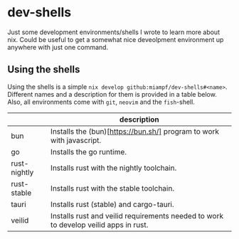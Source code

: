 # dev-shells

Just some development environments/shells I wrote to learn more about nix. Could be useful to get a somewhat nice deveolpment environment up anywhere with just one command.

## Using the shells

Using the shells is a simple `nix develop github:miampf/dev-shells#<name>`. Different names and a description for them is provided in a table below. Also, all environments come with `git`, `neovim` and the `fish`-shell.


| <name>       | description                                                                          |
|--------------|--------------------------------------------------------------------------------------|
| bun          | Installs the (bun)[https://bun.sh/] program to work with javascript.                 |
| go           | Installs the go runtime.                                                             |
| rust-nightly | Installs rust with the nightly toolchain.                                            |
| rust-stable  | Installs rust with the stable toolchain.                                             |
| tauri        | Installs rust (stable) and cargo-tauri.                                              |
| veilid       | Installs rust and veilid requirements needed to work to develop veilid apps in rust. |

